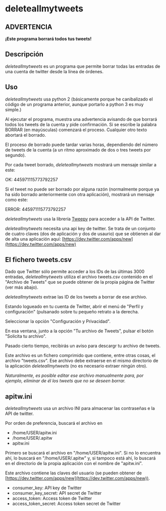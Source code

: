 deleteallmytweets
=====


## ADVERTENCIA

**¡Este programa borrará todos tus tweets!**


## Descripción

*deleteallmytweets* es un programa que permite borrar todas las entradas de una cuenta de twitter desde la línea de órdenes.


## Uso

*deleteallmytweets* usa python 2 (básicamente porque he canibalizado el código de un programa anterior, aunque portarlo a python 3 es muy simple.)

Al ejecutar el programa, muestra una advertencia avisando de que borrará todos los tweets de la cuenta y pide confirmación. Si se escribe la palabra BORRAR (en mayúsculas) comenzará el proceso. Cualquier otro texto abortará el borrado.

El proceso de borrado puede tardar varias horas, dependiendo del número de tweets de la cuenta (a un ritmo aproximado de dos o tres tweets por segundo).

Por cada tweet borrado, *deleteallmytweets* mostrará um mensaje similar a este:

OK:  445971115773792257

Si el tweet no puede ser borrado por alguna razón (normalmente porque ya ha sido borrado anteriormente con otra aplicación), mostrará un mensaje como este:
 
ERROR:  445971115773792257

*deleteallmytweets* usa la librería [Tweepy](http://www.tweepy.org/) para acceder a la API de Twitter.

*deleteallmytweets* necesita una api key de twitter. Se trata de un conjunto de cuatro claves (dos de aplicación y dos de usaurio) que se obtienen al dar de alta una aplicación aquí: [https://dev.twitter.com/apps/new](https://dev.twitter.com/apps/new)


## El fichero tweets.csv

Dado que Twitter sólo permite acceder a los IDs de las últimas 3000 entradas, *deleteallmytweets* utiliza el archivo tweets.csv contenido en el "Archivo de Tweets" que se puede obtener de la propia página de Twitter (ver más abajo).

*deleteallmytweets* extrae las ID de los tweets a borrar de ese archivo.

Estando logueado en tu cuenta de Twitter, abrir el menú de "Perfil y configuración" (pulsanado sobre tu pequeño retrato a la derecha.

Seleccionar la opción "Configuración y Privacidad".

En esa ventana, junto a la opción "Tu archivo de Tweets", pulsar el botón "Solicita tu archivo".

Pasado cierto tiempo, recibirás un aviso para descargr tu archivo de tweets.

Este archivo es un fichero comprimido que contiene, entre otras cosas, el archivo "tweets.csv". Ese archivo debe extraerse en el mismo directorio de la aplicación *deleteallmytweets* (no es necesario extraer ningún otro).

*Naturalmente, es posible editar ese archivo manualmente para, por ejemplo, eliminar de él los tweets que no se deseen borrar.*


## apitw.ini

*deleteallmytweets* usa un archivo INI para almacenar las contraseñas e la API de twitter.

Por orden de preferencia, buscará el archivo en

* /home/USER/apitw.ini
* /home/USER/.apitw
* apitw.ini

Primero se buscará el archivo en "/home/USER/apitw.ini". Si no lo encuentra ahí, lo buscará en "/home/USER/.apitw" y, si tampoco está ahí, lo buscará en el directorio de la propia aplicación con el nombre de "apitw.ini".

Este archivo contiene las claves del usuario (se pueden obtener de [https://dev.twitter.com/apps/new](https://dev.twitter.com/apps/new)).

* consumer_key: API key de Twitter
* consumer_key_secret: API secret de Twitter
* access_token: Access token de Twitter
* access_token_secret: Access token secret de Twitter


